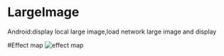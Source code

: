 # LargeImage
Android:display local large image,load network large image and display

#Effect map
![effect map](https://github.com/Ericsongyl/LargeImage/blob/master/GIF.gif)
